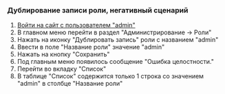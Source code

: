 ### Дублирование записи роли, негативный сценарий

1. [Войти на сайт с пользователем "admin"](../../../../0.%20Шаги/1.%20Войти%20на%20сайт%20с%20пользователем%20username.md)
1. В главном меню перейти в раздел "Администрирование -> Роли"
1. Нажать на иконку "Дублировать запись" роли с названием "admin"
1. Ввести в поле "Название роли" значение "admin"
1. Нажать на кнопку "Сохранить"
1. Под главным меню появилось сообщение "Ошибка целостности."
1. Перейти во вкладку "Список"
1. В таблице "Список" содержится только 1 строка со значением "admin" в столбце "Название роли"
